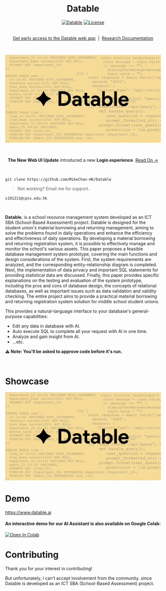 <h1 align="center">Datable</h1>

<p align="center">
    <a href="https://github.com/MikeChan-HK/Datable"><img src="https://img.shields.io/static/v1?label=Share My Repo&message=Datable&color=gold&style=flat" alt="Datable"/></a>
    <a href="https://github.com/MikeChan-HK/Datable/blob/main/LICENSE"><img src="https://img.shields.io/static/v1?label=license&message=MIT&color=white&style=flat" alt="License"/></a>
    <br>
    <br>
    <br><a href="s191211@cpss.edu.hk">Get early access to the Datable web app</a>‎ ‎ |‎ ‎ <a href="https://docs.google.com/document/d/1YkVW-xTbZ6kdDMHiEEH0Ls8R_bz_hpFfJt4RAvD3fFY/edit">Research Documentation</a><br>
</p>

<br>

![poster](https://github.com/MikeChan-HK/Datable/blob/main/public/Assets/logo_introduction.png)

<br>
<p align="center">
<strong>The New Web UI Update</strong> introduced a new <strong>Login experience</strong>. <a href="https://docs.google.com/document/d/1YkVW-xTbZ6kdDMHiEEH0Ls8R_bz_hpFfJt4RAvD3fFY/edit">Read On →</a>
</p>
<br>

```shell
git clone https://github.com/MikeChan-HK/Datable
```

> Not working? Email me for support.

```shell
s191211@cpss.edu.hk
```

<br>

**Datable**, is a school resource management system developed as an ICT SBA (School-Based Assessment) project. Datable is designed for the student union's material borrowing and returning management, aiming to solve the problems found in daily operations and enhance the efficiency and effectiveness of daily operations.  By developing a material borrowing and returning registration system, it is possible to effectively manage and monitor the school's various assets. This paper proposes a feasible database management system prototype, covering the main functions and design considerations of the system. First, the system requirements are analyzed, and the corresponding entity-relationship diagram is completed. Next, the implementation of data privacy and important SQL statements for providing statistical data are discussed. Finally, this paper provides specific explanations on the testing and evaluation of the system prototype, including the pros and cons of database design, the concepts of relational databases, as well as important issues such as data validation and validity checking. The entire project aims to provide a practical material borrowing and returning registration system solution for middle school student unions.

This provides a natural-language interface to your database's general-purpose capabilities:

- Edit any data in database with AI.
- Auto execute SQL to complete all your request with AI in one time.
- Analyze and gain insight from AI.
- ...etc.

**⚠️ Note: You'll be asked to approve code before it's run.**

<br>

# Showcase
![poster](https://github.com/MikeChan-HK/Datable/blob/main/public/Assets/logo_introduction.png)
<br>

# Demo

https://www.datable.ai

#### An interactive demo for our AI Assistant is also available on Google Colab:

[![Open In Colab](https://colab.research.google.com/assets/colab-badge.svg)](https://colab.research.google.com/drive/1jx9Q-D29MW7dHgEW01VlYXc5YPP5Cj8H?usp=sharing)

# Contributing

Thank you for your interest in contributing!

But unfortunately, I can’t accept involvement from the community. since Datable is developed as an ICT SBA (School-Based Assessment) project.